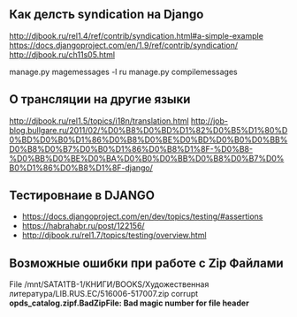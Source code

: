## Как делсть syndication на Django
http://djbook.ru/rel1.4/ref/contrib/syndication.html#a-simple-example
https://docs.djangoproject.com/en/1.9/ref/contrib/syndication/
http://djbook.ru/ch11s05.html

manage.py magemessages -l ru
manage.py compilemessages

## О трансляции на другие языки
http://djbook.ru/rel1.5/topics/i18n/translation.html
http://job-blog.bullgare.ru/2011/02/%D0%B8%D0%BD%D1%82%D0%B5%D1%80%D0%BD%D0%B0%D1%86%D0%B8%D0%BE%D0%BD%D0%B0%D0%BB%D0%B8%D0%B7%D0%B0%D1%86%D0%B8%D1%8F-%D0%B8-%D0%BB%D0%BE%D0%BA%D0%B0%D0%BB%D0%B8%D0%B7%D0%B0%D1%86%D0%B8%D1%8F-django/

## Тестировнаие в DJANGO
 - https://docs.djangoproject.com/en/dev/topics/testing/#assertions
 - https://habrahabr.ru/post/122156/
 - http://djbook.ru/rel1.7/topics/testing/overview.html

## Возможные ошибки при работе с Zip Файлами
File /mnt/SATA1TB-1/КНИГИ/BOOKS/Художественная литература/LIB.RUS.EC/516006-517007.zip corrupt
**opds_catalog.zipf.BadZipFile: Bad magic number for file header**

